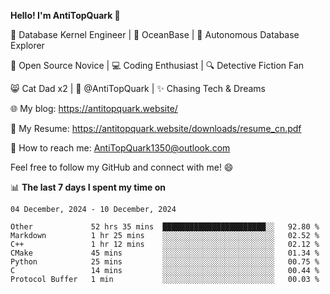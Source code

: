 
**Hello! I'm AntiTopQuark 👋**

🔧 Database Kernel Engineer | 🌊 OceanBase | 🤖 Autonomous Database Explorer

🌱 Open Source Novice | 💻 Coding Enthusiast | 🔍 Detective Fiction Fan

😸 Cat Dad x2 | 🎉 @AntiTopQuark | ✨ Chasing Tech & Dreams

🌐 My blog: https://antitopquark.website/

📄 My Resume: https://antitopquark.website/downloads/resume_cn.pdf

📧 How to reach me: AntiTopQuark1350@outlook.com

Feel free to follow my GitHub and connect with me! 😄

📊 **The last 7 days I spent my time on** 

<!--START_SECTION:waka-->
```text
04 December, 2024 - 10 December, 2024

Other             52 hrs 35 mins  ███████████████████████░░   92.80 % 
Markdown          1 hr 25 mins    ░░░░░░░░░░░░░░░░░░░░░░░░░   02.52 % 
C++               1 hr 12 mins    ░░░░░░░░░░░░░░░░░░░░░░░░░   02.12 % 
CMake             45 mins         ░░░░░░░░░░░░░░░░░░░░░░░░░   01.34 % 
Python            25 mins         ░░░░░░░░░░░░░░░░░░░░░░░░░   00.75 % 
C                 14 mins         ░░░░░░░░░░░░░░░░░░░░░░░░░   00.44 % 
Protocol Buffer   1 min           ░░░░░░░░░░░░░░░░░░░░░░░░░   00.03 %
```
<!--END_SECTION:waka-->


